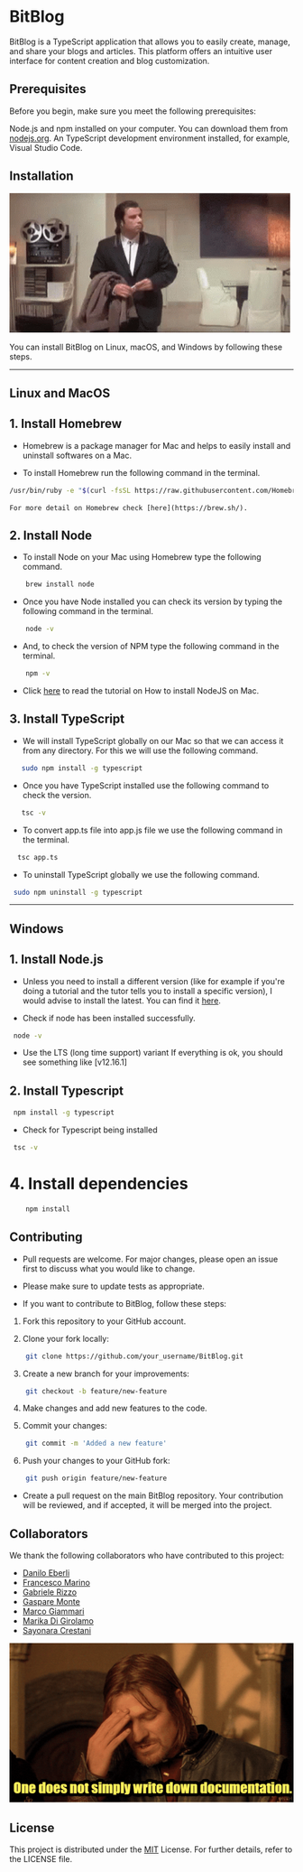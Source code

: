 # BitBlog

BitBlog is a TypeScript application that allows you to easily create, manage, and share your blogs and articles. This platform offers an intuitive user interface for content creation and blog customization.

## Prerequisites

Before you begin, make sure you meet the following prerequisites:

Node.js and npm installed on your computer. You can download them from [nodejs.org](https://nodejs.org/en).
An TypeScript development environment installed, for example, Visual Studio Code.

## Installation

![Alternate Text](https://github.com/MarikaDiGirolamo/BitBlog/blob/master/doc/gif/john-travolta-meme.gif)

You can install BitBlog on Linux, macOS, and Windows by following these steps.

---

Linux and MacOS
---

## 1. Install Homebrew

* Homebrew is a package manager for Mac and helps to easily install and uninstall softwares on a Mac.

* To install Homebrew run the following command in the terminal.

```bash
/usr/bin/ruby -e "$(curl -fsSL https://raw.githubusercontent.com/Homebrew/install/master/install)"

```

    For more detail on Homebrew check [here](https://brew.sh/).

## 2. Install Node

* To install Node on your Mac using Homebrew type the following command.

```bash
    brew install node
```

* Once you have Node installed you can check its version by typing the following command in the terminal.

```bash
    node -v
```

* And, to check the version of NPM type the following command in the terminal.

```bash
    npm -v
```

* Click [here](https://dyclassroom.com/howto-mac/how-to-install-nodejs-and-npm-on-mac-using-homebrew) to read the tutorial on How to install NodeJS on Mac.

## 3. Install TypeScript

* We will install TypeScript globally on our Mac so that we can access it from any directory. For this we will use the following command.

```bash
   sudo npm install -g typescript
```

* Once you have TypeScript installed use the following command to check the version.

```bash
   tsc -v
```

* To convert app.ts file into app.js file we use the following command in the terminal.

```bash
  tsc app.ts
```

* To uninstall TypeScript globally we use the following command.

```bash
 sudo npm uninstall -g typescript
```

---

Windows
---

## 1. Install Node.js

* Unless you need to install a different version (like for example if you're doing a tutorial and the tutor tells you to install a specific version), I would advise to install the latest. You can find it [here](https://nodejs.org/en/).

* Check if node has been installed successfully.

```bash
 node -v
```

* Use the LTS (long time support) variant
If everything is ok, you should see something like [v12.16.1]

## 2. Install Typescript

```bash
 npm install -g typescript
```

* Check for Typescript being installed

```bash
 tsc -v 
```

# 4. Install dependencies

```bash
    npm install

```

## Contributing

* Pull requests are welcome. For major changes, please open an issue first to discuss what you would like to change.

* Please make sure to update tests as appropriate.

* If you want to contribute to BitBlog, follow these steps:

1. Fork this repository to your GitHub account.

2. Clone your fork locally:

```bash
    git clone https://github.com/your_username/BitBlog.git

```

3. Create a new branch for your improvements:

```bash
    git checkout -b feature/new-feature

```

4. Make changes and add new features to the code.

5. Commit your changes:

```bash
    git commit -m 'Added a new feature'

```

6. Push your changes to your GitHub fork:

```bash
    git push origin feature/new-feature

```

* Create a pull request on the main BitBlog repository. Your contribution will be reviewed, and if accepted, it will be merged into the project.

## Collaborators

We thank the following collaborators who have contributed to this project:

* [Danilo Eberli](https://github.com/daniloeberli)
* [Francesco Marino](https://github.com/Tolihama)
* [Gabriele Rizzo](https://github.com/GabrieleRizzo19)
* [Gaspare Monte](https://github.com/Gas9220)
* [Marco Giammari](https://github.com/marcogiammari)
* [Marika Di Girolamo](https://github.com/MarikaDiGirolamo)
* [Sayonara Crestani](https://github.com/screstani)

![Alternate Text](https://github.com/MarikaDiGirolamo/BitBlog/blob/master/doc/gif/giphy%20(2).gif)

## License

This project is distributed under the [MIT](https://choosealicense.com/licenses/mit/) License.
For further details, refer to the LICENSE file.
